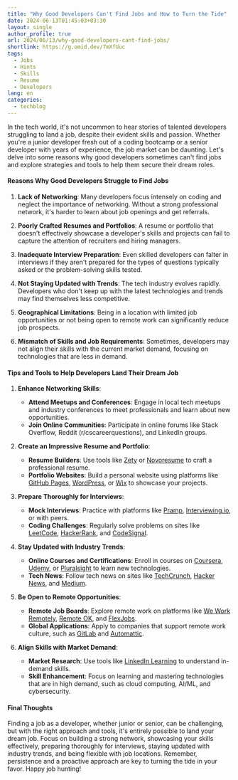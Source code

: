 ```yaml
---
title: "Why Good Developers Can't Find Jobs and How to Turn the Tide"
date: 2024-06-13T01:45:03+03:30
layout: single
author_profile: true
url: 2024/06/13/why-good-developers-cant-find-jobs/
shortlink: https://g.omid.dev/7mXfUuc
tags:
  - Jobs
  - Hints
  - Skills
  - Resume
  - Developers
lang: en
categories: 
  - techblog
---
```

In the tech world, it's not uncommon to hear stories of talented developers struggling to land a job, despite their evident skills and passion. Whether you're a junior developer fresh out of a coding bootcamp or a senior developer with years of experience, the job market can be daunting. Let's delve into some reasons why good developers sometimes can't find jobs and explore strategies and tools to help them secure their dream roles.

#### Reasons Why Good Developers Struggle to Find Jobs

1. **Lack of Networking**: Many developers focus intensely on coding and neglect the importance of networking. Without a strong professional network, it's harder to learn about job openings and get referrals.
  
2. **Poorly Crafted Resumes and Portfolios**: A resume or portfolio that doesn't effectively showcase a developer's skills and projects can fail to capture the attention of recruiters and hiring managers.

3. **Inadequate Interview Preparation**: Even skilled developers can falter in interviews if they aren't prepared for the types of questions typically asked or the problem-solving skills tested.

4. **Not Staying Updated with Trends**: The tech industry evolves rapidly. Developers who don't keep up with the latest technologies and trends may find themselves less competitive.

5. **Geographical Limitations**: Being in a location with limited job opportunities or not being open to remote work can significantly reduce job prospects.

6. **Mismatch of Skills and Job Requirements**: Sometimes, developers may not align their skills with the current market demand, focusing on technologies that are less in demand.

#### Tips and Tools to Help Developers Land Their Dream Job

1. **Enhance Networking Skills**:
   - **Attend Meetups and Conferences**: Engage in local tech meetups and industry conferences to meet professionals and learn about new opportunities.
   - **Join Online Communities**: Participate in online forums like Stack Overflow, Reddit (r/cscareerquestions), and LinkedIn groups.

2. **Create an Impressive Resume and Portfolio**:
   - **Resume Builders**: Use tools like [Zety](https://zety.com/) or [Novoresume](https://novoresume.com/) to craft a professional resume.
   - **Portfolio Websites**: Build a personal website using platforms like [GitHub Pages](https://pages.github.com/), [WordPress](https://wordpress.com/), or [Wix](https://www.wix.com/) to showcase your projects.

3. **Prepare Thoroughly for Interviews**:
   - **Mock Interviews**: Practice with platforms like [Pramp](https://www.pramp.com/), [Interviewing.io](https://interviewing.io/), or with peers.
   - **Coding Challenges**: Regularly solve problems on sites like [LeetCode](https://leetcode.com/), [HackerRank](https://www.hackerrank.com/), and [CodeSignal](https://codesignal.com/).

4. **Stay Updated with Industry Trends**:
   - **Online Courses and Certifications**: Enroll in courses on [Coursera](https://www.coursera.org/), [Udemy](https://www.udemy.com/), or [Pluralsight](https://www.pluralsight.com/) to learn new technologies.
   - **Tech News**: Follow tech news on sites like [TechCrunch](https://techcrunch.com/), [Hacker News](https://news.ycombinator.com/), and [Medium](https://medium.com/).

5. **Be Open to Remote Opportunities**:
   - **Remote Job Boards**: Explore remote work on platforms like [We Work Remotely](https://weworkremotely.com/), [Remote OK](https://remoteok.io/), and [FlexJobs](https://www.flexjobs.com/).
   - **Global Applications**: Apply to companies that support remote work culture, such as [GitLab](https://about.gitlab.com/jobs/) and [Automattic](https://automattic.com/work-with-us/).

6. **Align Skills with Market Demand**:
   - **Market Research**: Use tools like [LinkedIn Learning](https://www.linkedin.com/learning/) to understand in-demand skills.
   - **Skill Enhancement**: Focus on learning and mastering technologies that are in high demand, such as cloud computing, AI/ML, and cybersecurity.

#### Final Thoughts

Finding a job as a developer, whether junior or senior, can be challenging, but with the right approach and tools, it's entirely possible to land your dream job. Focus on building a strong network, showcasing your skills effectively, preparing thoroughly for interviews, staying updated with industry trends, and being flexible with job locations. Remember, persistence and a proactive approach are key to turning the tide in your favor. Happy job hunting!
